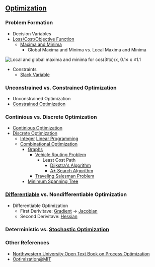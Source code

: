 ## [Optimization](https://en.wikipedia.org/wiki/Mathematical_optimization)
### Problem Formation
* Decision Variables
* [Loss/Cost/Objective Function](https://en.wikipedia.org/wiki/Loss_function)
  * [Maxima and Minima](https://en.wikipedia.org/wiki/Maxima_and_minima)
    * Global Maxima and Minima vs. Local Maxima and Minima

![Local and global maxima and minima for cos(3πx)/x, 0.1≤ x ≤1.1](https://upload.wikimedia.org/wikipedia/commons/6/68/Extrema_example_original.svg)

* Constraints
  * [Slack Variable](https://en.wikipedia.org/wiki/Slack_variable)
### Unconstrained vs. Constrained Optimization
* Unconstrained Optimization
* [Constrained Optimization](https://en.wikipedia.org/wiki/Constrained_optimization)
### Continious vs. Discrete Optimization
* [Continious Optimization](https://en.wikipedia.org/wiki/Continuous_optimization)
* [Discrete Optimization](https://en.wikipedia.org/wiki/Discrete_optimization)
  * [Integer](https://en.wikipedia.org/wiki/Integer_programming) [Linear Programming](https://en.wikipedia.org/wiki/Linear_programming)
  * [Combinational Optimization](https://en.wikipedia.org/wiki/Combinatorial_optimization)
    * [Graphs](https://en.wikipedia.org/wiki/Graph_(discrete_mathematics))
      * [Vehicle Routing Problem](https://en.wikipedia.org/wiki/Vehicle_routing_problem)
        * Least Cost Path
          * [Dijkstra's Algorithm](https://en.wikipedia.org/wiki/Dijkstra%27s_algorithm)
          * [A* Search Algorithm](https://en.wikipedia.org/wiki/A*_search_algorithm)
      * [Traveling Salesman Problem](https://en.wikipedia.org/wiki/Travelling_salesman_problem)
    * [Minimum Spanning Tree](https://en.wikipedia.org/wiki/Minimum_spanning_tree)
### [Differentiable](https://en.wikipedia.org/wiki/Differentiable_function) vs. Nondifferentiable Optimization
* Differentiable Optimization
  * First Derivitave: [Gradient](https://en.wikipedia.org/wiki/Gradient) -> [Jacobian](https://en.wikipedia.org/wiki/Jacobian_matrix_and_determinant)
  * Second Derivitave: [Hessian](https://en.wikipedia.org/wiki/Hessian_matrix)
### Deterministic vs. [Stochastic Optimization](https://en.wikipedia.org/wiki/Stochastic_optimization)
### Other References
* [Northwestern University Open Text Book on Process Optimization](https://optimization.mccormick.northwestern.edu/index.php/Main_Page)
* [Optimization@MIT](http://optimization.mit.edu/classes.php)
